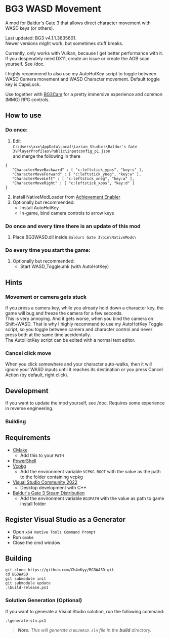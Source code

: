 # BG3 WASD Movement

A mod for Baldur's Gate 3 that allows direct character movement with WASD keys (or others).

Last updated: BG3 v4.1.1.3635601.  
Newer versions might work, but sometimes stuff breaks.

Currently, only works with Vulkan, because I get better performance with it.  
If you desperately need DX11, create an issue or create the AOB scan yourself. See /doc.

I highly recommend to also use my AutoHotKey script to toggle between WASD Camera movement
and WASD Character movement. Default toggle key is CapsLock.

Use together with [BG3Cam](https://github.com/shalzuth/BG3Cam) for a pretty immersive experience
and common (MMO) RPG controls.

## How to use

### Do once:

1. Edit  
```C:\Users\xxx\AppData\Local\Larian Studios\Baldur's Gate 3\PlayerProfiles\Public\inputconfig_p1.json```  
and merge the following in there
```
{
   "CharacterMoveBackward" : [ "c:leftstick_ypos", "key:s" ],
   "CharacterMoveForward" : [ "c:leftstick_yneg", "key:w" ],
   "CharacterMoveLeft" : [ "c:leftstick_xneg", "key:a" ],
   "CharacterMoveRight" : [ "c:leftstick_xpos", "key:d" ]
}
```
2. Install NativeModLoader from [Achievement Enabler](https://www.nexusmods.com/baldursgate3/mods/668)
3. Optionally but recommended:
    * Install AutoHotKey
    * In-game, bind camera controls to arrow keys

### Do once and every time there is an update of this mod

1. Place BG3WASD.dll inside `Baldurs Gate 3\bin\NativeMods\`

### Do every time you start the game:

1. Optionally but recommended:
    * Start WASD_Toggle.ahk (with AutoHotKey)

## Hints

### Movement or camera gets stuck

If you press a camera key, while you already hold down a character
key, the game will bug and freeze the camera for a few seconds.  
This is very annoying. And it gets worse, when you bind the camera on Shift+WASD.
That is why I highly recommend to use my AutoHotKey Toggle script, so you toggle between camera and
character control and never press both at the
same time accidentally.  
The AutoHotKey script can be edited with a normal text editor.

### Cancel click move

When you click somewhere and your character auto-walks, then it will ignore your WASD inputs until
it reaches its destination or you press Cancel Action (by default, right click).

## Development

If you want to update the mod yourself, see /doc.
Requires some experience in reverse engineering.

### Building

## Requirements

- [CMake](https://cmake.org/)
  - Add this to your `PATH`
- [PowerShell](https://github.com/PowerShell/PowerShell/releases/latest)
- [Vcpkg](https://github.com/microsoft/vcpkg)
  - Add the environment variable `VCPKG_ROOT` with the value as the path to the folder containing vcpkg
- [Visual Studio Community 2022](https://visualstudio.microsoft.com/)
  - Desktop development with C++
- [Baldur's Gate 3 Steam Distribution](https://store.steampowered.com/app/1086940/Baldurs_Gate_3/)
  - Add the environment variable `BG3PATH` with the value as path to game install folder
  
## Register Visual Studio as a Generator

- Open `x64 Native Tools Command Prompt`
- Run `cmake`
- Close the cmd window

## Building

```
git clone https://github.com/Ch4nKyy/BG3WASD.git
cd BG3WASD
git submodule init
git submodule update
.\build-release.ps1
```

### Solution Generation (Optional)
If you want to generate a Visual Studio solution, run the following command:
```
.\generate-sln.ps1
```

> ***Note:*** *This will generate a `BG3WASD.sln` file in the **build** directory.*